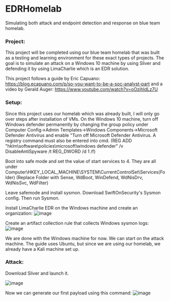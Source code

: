# EDRHomelab
Simulating both attack and endpoint detection and response on blue team homelab.

<h3>Project:</h3>
This project will be completed using our blue team homelab that was built as a testing and learning environment for these exact types of projects. 
The goal is to simulate an attack on a Windows 10 machine by using Sliver and defending it by using LimaCharlie which is an EDR solution. 


This project follows a guide by Eric Capuano: https://blog.ecapuano.com/p/so-you-want-to-be-a-soc-analyst-part
and a video by Gerald Auger: https://www.youtube.com/watch?v=oOzihldLz7U

<h3>Setup:</h3>
Since this project uses our homelab which was already built, I will only go over steps after installation of VMs.
On the Windows 10 machine, turn off Windows defender permanently by changing the group policy under Computer Config->Admin Templates->Windows Components->Microsoft Defender Antivirus and enable "Turn off Microsoft Defender Antivirus. A registry command must also be entered into cmd. (REG ADD "hklm\software\policies\microsoft\windows defender" /v DisableAntiSpyware /t REG_DWORD /d 1 /f)

Boot into safe mode and set the value of start services to 4. They are all under Computer\HKEY_LOCAL_MACHINE\SYSTEM\CurrentControlSet\Services\(Folder) (Replace Folder with Sense, WdBoot, WinDefend, WdNisDrv, WdNisSvc, WdFilter)

Leave safemode and install sysmon. Download SwiftOnSecurity's Sysmon config. Then run Sysmon.

Install LimaCharlie EDR on the Windows machine and create an organization:
![image](https://github.com/user-attachments/assets/29aff637-2469-4535-82b1-7c63c7cbdde3)

Create an artifact collection rule that collects Windows sysmon logs:
![image](https://github.com/user-attachments/assets/c2f1faca-f83f-4dec-94eb-cda51a7088f6)

We are done with the Windows machine for now. We can start on the attack machine. The guide uses Ubuntu, but since we are using our homelab, we already have a Kali machine set up.

<h3>Attack:</h3>
Download Sliver and launch it.

![image](https://github.com/user-attachments/assets/5c0a501f-6f76-4f4b-9df3-98ab0685beb9)

Now we can generate our first payload using this command:
![image](https://github.com/user-attachments/assets/c4100cf5-6158-4619-936d-2ba5c117ff7d)

